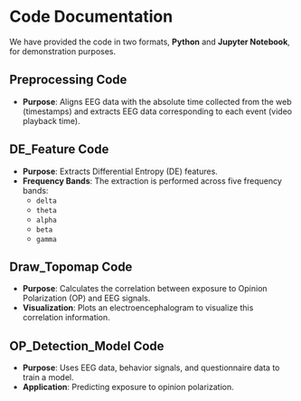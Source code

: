 # Code Documentation

We have provided the code in two formats, **Python** and **Jupyter Notebook**, for demonstration purposes.

## Preprocessing Code

- **Purpose**: Aligns EEG data with the absolute time collected from the web (timestamps) and extracts EEG data corresponding to each event (video playback time).

## DE_Feature Code

- **Purpose**: Extracts Differential Entropy (DE) features.
- **Frequency Bands**: The extraction is performed across five frequency bands:
  - `delta`
  - `theta`
  - `alpha`
  - `beta`
  - `gamma`

## Draw_Topomap Code

- **Purpose**: Calculates the correlation between exposure to Opinion Polarization (OP) and EEG signals.
- **Visualization**: Plots an electroencephalogram to visualize this correlation information.

## OP_Detection_Model Code

- **Purpose**: Uses EEG data, behavior signals, and questionnaire data to train a model.
- **Application**: Predicting exposure to opinion polarization.

